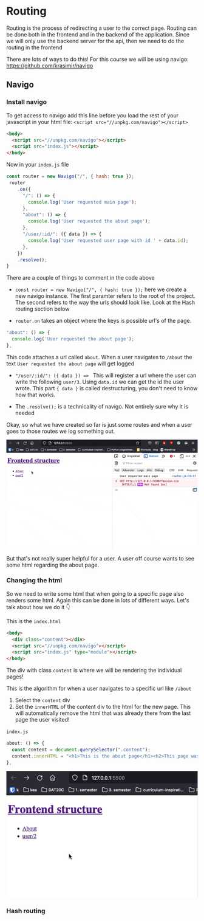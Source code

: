 # Routing

Routing is the process of redirecting a user to the correct page. Routing can be done both in the frontend and in the backend of the application. Since we will only use the backend server for the api, then we need to do the routing in the frontend



There are lots of ways to do this! For this course we will be using navigo: https://github.com/krasimir/navigo



## Navigo



### Install navigo

To get access to navigo add this line before you load the rest of your javascript in your html file: `<script src="//unpkg.com/navigo"></script>`

```html
<body>
  <script src="//unpkg.com/navigo"></script>
  <script src="index.js"></script>
</body>
```

Now in your `index.js` file

```javascript
const router = new Navigo("/", { hash: true });
 router
    .on({
      "/": () => {
        console.log('User requested main page');
      },
      "about": () => {
        console.log('User requested the about page');
      },
      "/user/:id/": ({ data }) => {
        console.log('User requested user page with id ' + data.id);
      },
    })
    .resolve();
}
```

There are a couple of things to comment in the code above

- `const router = new Navigo("/", { hash: true });` here we create a new navigo instance. The first paramter refers to the root of the project. The second refers to the way the urls should look like. Look at the Hash routing section below

-  `router.on` takes an object where the keys is possible url's of the page. 

  ```javascript
  "about": () => {
    console.log('User requested the about page');
  },
  ```

  This code attaches a url called `about`. When a user navigates to `/about` the text `User requested the about page` will get logged

- `"/user/:id/": ({ data }) => ` This will register a url where the user can write the following `user/3`. Using `data.id` we can get the id the user wrote. This part `{ data }` is called destructuring, you don't need to know how that works.

- The `.resolve();` is a technicality of navigo. Not entirely sure why it is needed



Okay, so what we have created so far is just some routes and when a user goes to those routes we log something out. 

![Routing only logs](../../assets/routing-only-logs.png)

But that's not really super helpful for a user.  A user off course wants to see some html regarding the about page. 



### Changing the html

So we need to write some html that when going to a specific page also renders some html. Again this can be done in lots of different ways. Let's talk about how we do it 👇



This is the `index.html`

```html
<body>
  <div class="content"></div>
  <script src="//unpkg.com/navigo"></script>
  <script src="index.js" type="module"></script>
</body>
```

The div with class `content` is where we will be rendering the individual pages! 

This is the algorithm for when a user navigates to a specific url like `/about`

1. Select the `content` div
2. Set the `innerHTML` of the content div to the html for the new page. This will automatically remove the html that was already there from the last page the user visited!



`index.js`

```javascript
about: () => {
  const content = document.querySelector(".content");
  content.innerHTML = "<h1>This is the about page</h1><h2>This page was created back in 1992</h2>";
},
```

![Routing working](../../assets/routing-working.png)



### Hash routing